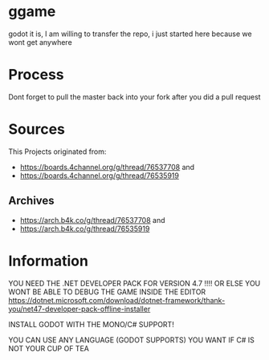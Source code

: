 # ggame
godot it is, I am willing to transfer the repo, i just started here because we wont get anywhere 

# Process
Dont forget to pull the master back into your fork after you did a pull request

# Sources
This Projects originated from: 
* https://boards.4channel.org/g/thread/76537708
and 
* https://boards.4channel.org/g/thread/76535919
## Archives
* https://arch.b4k.co/g/thread/76537708
and
* https://arch.b4k.co/g/thread/76535919

# Information
YOU NEED THE .NET DEVELOPER PACK FOR VERSION 4.7 !!!! OR ELSE YOU WONT BE ABLE TO DEBUG THE GAME INSIDE THE EDITOR
https://dotnet.microsoft.com/download/dotnet-framework/thank-you/net47-developer-pack-offline-installer

INSTALL GODOT WITH THE MONO/C# SUPPORT!

YOU CAN USE ANY LANGUAGE (GODOT SUPPORTS) YOU WANT IF C# IS NOT YOUR CUP OF TEA

